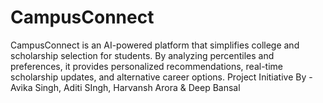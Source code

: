 # CampusConnect
CampusConnect is an AI-powered platform that simplifies college and scholarship selection for students. By analyzing percentiles and preferences, it provides personalized recommendations,  real-time scholarship updates, and alternative career options.
Project Initiative By - Avika Singh, Aditi SIngh, Harvansh Arora & Deep Bansal
